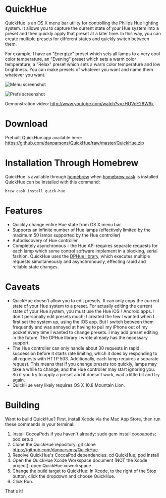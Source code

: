 QuickHue
========

QuickHue is an OS X menu bar utility for controlling the Philips Hue lighting system. It allows you to capture the current state of your Hue system into a preset and then quickly apply that preset at a later time. In this way, you can create multiple presets for different states and quickly switch between them.

For example, I have an "Energize" preset which sets all lamps to a very cool color temperature, an "Evening" preset which sets a warm color temperature, a "Relax" preset which sets a warm color temperature and low brightness. You can make presets of whatever you want and name them whatever you want.

![Menu screenshot](https://raw.github.com/danparsons/QuickHue/master/Screenshots/menu.png)

![Prefs screenshot](https://raw.github.com/danparsons/QuickHue/master/Screenshots/prefs.png)


Demonstration video: http://www.youtube.com/watch?v=zHUVcE28W9k

Download
========
Prebuilt QuickHue.app available here:
https://github.com/danparsons/QuickHue/raw/master/QuickHue.zip

Installation Through Homebrew
=============================

QuickHue is available through
[homebrew](https://github.com/mxcl/homebrew) when [homebrew
cask](https://github.com/phinze/homebrew-cask) is installed.  QuickHue
can be installed with this command:

`brew cask install quick-hue`

Features
========
* Quickly change entire Hue state from OS X menu bar
* Supports an infinite number of Hue lamps (effectively limited by the maximum 50 lamps supported by the Hue controller)
* Autodiscovery of Hue controller
* Completely asynchronous - the Hue API requires separate requests for each lamp which some control software implement in a blocking, serial fashion. QuickHue uses the [DPHue library](https://github.com/danparsons/DPHue), which executes multiple requests simultaneously and asynchronously, effecting rapid and reliable state changes.


Caveats
=======
* QuickHue doesn't allow you to edit presets. It can only copy the current state of your Hue system to a preset. For actually editing the current state of your Hue system, you must use the Hue iOS / Android apps. I don't personally edit presets much; I created the few I wanted when I first set the system up, using the iOS app. But I switch between them frequently and was annoyed at having to pull my iPhone out of my pocket every time I wanted to change presets. I may add preset editing in the future. The DPHue library I wrote already has the necessary support.
* The Hue controller can only handle about 30 requests in rapid succession before it starts rate limiting, which it does by responding to all requests with HTTP 503. Additionally, each lamp requires a separate request. This means that if you change presets too quickly, lamps may take a while to change, and the Hue controller may start ignoring you. So if you try to apply a preset and it doesn't work, wait a little bit and try again.
* QuickHue very likely requires OS X 10.8 Mountain Lion.

Building
========
Want to build QuickHue? First, install Xcode via the Mac App Store, then run these commands in your terminal:

1. Install CocoaPods if you haven't already: sudo gem install cocoapods; pod setup
2. Clone the QuickHue repository: git clone https://github.com/danparsons/QuickHue
3. Resolve QuickHue's CocoaPod dependencies: cd QuickHue; pod install
4. Open the QuickHue Xcode Workspace document (NOT the Xcode project): open QuickHue.xcworkspace
5. Change the build target to QuickHue: In Xcode, to the right of the Stop button, click the dropdown and choose QuickHue.
6. Click Run.

That's it!

